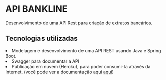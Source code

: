 # API BANKLINE
Desenvolvimento de uma API Rest para criação de extratos bancários.

<h2> Tecnologias utilizadas</h2>
<li>Modelagem e desenvolvimento de uma API REST usando Java e Spring Boot.</li>
<li> Swagger para documentar a API</li>
<li>Publicação em nuvem (Heroku), para poder consumi-la através da Internet. (você pode ver a documentação aqui <a href="https://roque-bankline.herokuapp.com/index.html#/">aqui<a/>)</li>


